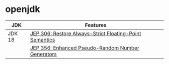 # openjdk

| JDK | Features |
| ---------- | ---------- |
| JDK 18  | [JEP 306: Restore Always-Strict Floating-Point Semantics](https://openjdk.org/jeps/306) |
|   | [JEP 356: Enhanced Pseudo-Random Number Generators](https://openjdk.org/jeps/356) |
